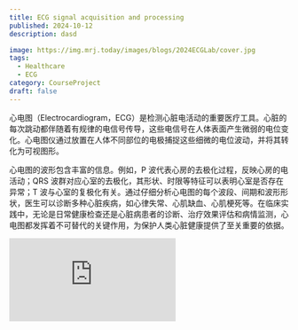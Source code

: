 ```yaml
---
title: ECG signal acquisition and processing
published: 2024-10-12
description: dasd

image: https://img.mrj.today/images/blogs/2024ECGLab/cover.jpg
tags:
  - Healthcare
  - ECG
category: CourseProject
draft: false
---
```


心电图（Electrocardiogram，ECG）是检测心脏电活动的重要医疗工具。心脏的每次跳动都伴随着有规律的电信号传导，这些电信号在人体表面产生微弱的电位变化。心电图仪通过放置在人体不同部位的电极捕捉这些细微的电位波动，并将其转化为可视图形。

心电图的波形包含丰富的信息。例如，P 波代表心房的去极化过程，反映心房的电活动；QRS 波群对应心室的去极化，其形状、时限等特征可以表明心室是否存在异常；T 波与心室的复极化有关。通过仔细分析心电图的每个波段、间期和波形形状，医生可以诊断多种心脏疾病，如心律失常、心肌缺血、心肌梗死等。在临床实践中，无论是日常健康检查还是心脏病患者的诊断、治疗效果评估和病情监测，心电图都发挥着不可替代的关键作用，为保护人类心脏健康提供了至关重要的依据。


<embed src="https://img.mrj.today/images/blogs/2024ECGLab/report.pdf"/>
